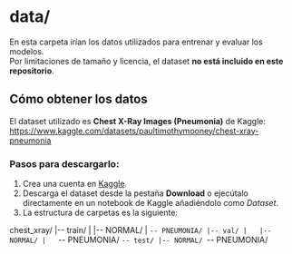 # data/

En esta carpeta irían los datos utilizados para entrenar y evaluar los modelos.  
Por limitaciones de tamaño y licencia, el dataset **no está incluido en este repositorio**.  

## Cómo obtener los datos

El dataset utilizado es **Chest X-Ray Images (Pneumonia)** de Kaggle:  
https://www.kaggle.com/datasets/paultimothymooney/chest-xray-pneumonia  

### Pasos para descargarlo:
1. Crea una cuenta en [Kaggle](https://www.kaggle.com/).
2. Descarga el dataset desde la pestaña **Download** o ejecútalo directamente en un notebook de Kaggle añadiéndolo como *Dataset*.
3. La estructura de carpetas es la siguiente:

chest_xray/
|-- train/
|   |-- NORMAL/
|   `-- PNEUMONIA/
|-- val/
|   |-- NORMAL/
|   `-- PNEUMONIA/
`-- test/
    |-- NORMAL/
    `-- PNEUMONIA/
